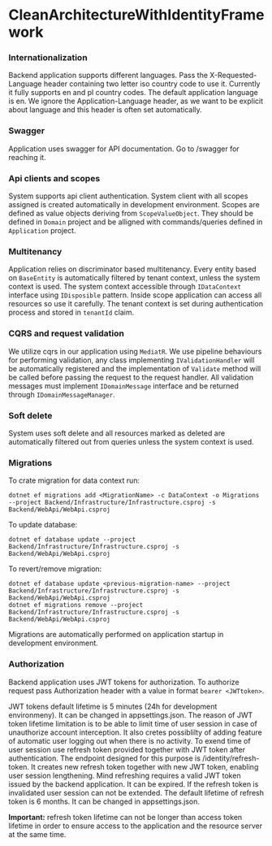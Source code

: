# CleanArchitectureWithIdentityFramework 

### Internationalization
Backend application supports different languages. Pass the X-Requested-Language header containing two letter iso country code to use it. 
Currently it fully supports en and pl country codes. The default application language is en. We ignore the Application-Language header,
as we want to be explicit about language and this header is often set automatically.

### Swagger
Application uses swagger for API documentation. Go to /swagger for reaching it.

### Api clients and scopes 
System supports api client authentication. System client with all scopes assigned is created automatically in development environment.
Scopes are defined as value objects deriving from `ScopeValueObject`. They should be defined in `Domain` project and be alligned with commands/queries defined in `Application` project.

### Multitenancy
Application relies on discriminator based multitenancy. Every entity based on `BaseEntity` is automatically filtered by tenant context, unless the system context is used.
The system context accessible through `IDataContext` interface using `IDisposible` pattern. Inside scope application can access all resources so use it carefully.
The tenant context is set during authentication process and stored in `tenantId` claim.

### CQRS and request validation
We utilize cqrs in our application using `MediatR`. We use pipeline behaviours for performing validation,
any class implementing `IValidationHandler` will be automatically registered and the implementation of `Validate` method will be called before passing the request to the request handler.
All validation messages must implement `IDomainMessage` interface and be returned through `IDomainMessageManager`.

### Soft delete
System uses soft delete and all resources marked as deleted are automatically filtered out from queries unless the system context is used.

### Migrations
To crate migration for data context run:

    dotnet ef migrations add <MigrationName> -c DataContext -o Migrations --project Backend/Infrastructure/Infrastructure.csproj -s Backend/WebApi/WebApi.csproj

To update database:

    dotnet ef database update --project Backend/Infrastructure/Infrastructure.csproj -s Backend/WebApi/WebApi.csproj

To revert/remove migration:

    dotnet ef database update <previous-migration-name> --project Backend/Infrastructure/Infrastructure.csproj -s Backend/WebApi/WebApi.csproj
    dotnet ef migrations remove --project Backend/Infrastructure/Infrastructure.csproj -s Backend/WebApi/WebApi.csproj

Migrations are automatically performed on application startup in development environment.

### Authorization
Backend application uses JWT tokens for authorization. To authorize request pass Authorization header with a value in format `bearer <JWTtoken>`.

JWT tokens default lifetime is 5 minutes (24h for development environmeny). It can be changed in appsettings.json. 
The reason of JWT token lifetime limitation is to be able to limit time of user session in case of unauthorize account interception. 
It also cretes possiblilty of adding feature of automatic user logging out when there is no activity. 
To exend time of user session use refresh token provided together with JWT token after authentication. 
The endpoint designed for this purpose is /identity/refresh-token. 
It creates new refresh token together with new JWT token, enabling user session lengthening.
Mind refreshing requires a valid JWT token issued by the backend application. It can be expired. 
If the refresh token is invalidated user session can not be extended. The default lifetime of refresh token is 6 months.
It can be changed in appsettings.json.

**Important:** refresh token lifetime can not be longer than access token lifetime in order to ensure access to the application and the resource server at the same time.